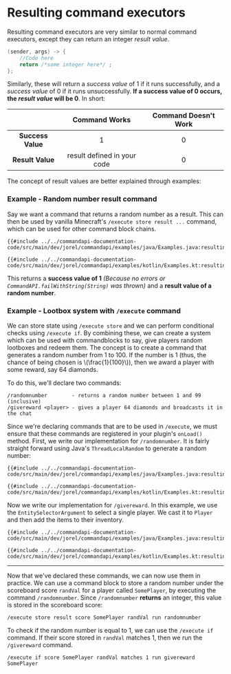 # Resulting command executors

Resulting command executors are very similar to normal command executors, except they can return an integer _result value_.

```java
(sender, args) -> {
    //Code here
    return /*some integer here*/ ;
};
```

Similarly, these will return a _success value_ of 1 if it runs successfully, and a _success value_ of 0 if it runs unsuccessfully. **If a success value of 0 occurs, the _result value_ will be 0**. In short:

|                   |        Command Works        | Command Doesn't Work |
| :---------------: | :-------------------------: | :------------------: |
| **Success Value** |              1              |          0           |
| **Result Value**  | result defined in your code |          0           |

The concept of result values are better explained through examples:

<div class="example">

### Example - Random number result command

Say we want a command that returns a random number as a result. This can then be used by vanilla Minecraft's `/execute store result ...` command, which can be used for other command block chains.

<div class="multi-pre">

```java,Java
{{#include ../../commandapi-documentation-code/src/main/dev/jorel/commandapi/examples/java/Examples.java:resultingcommandexecutor}}
```

```kotlin,Kotlin
{{#include ../../commandapi-documentation-code/src/main/dev/jorel/commandapi/examples/kotlin/Examples.kt:resultingcommandexecutor}}
```

</div>

This returns a **success value of 1** _(Because no errors or `CommandAPI.failWithString(String)` was thrown)_ and a **result value of a random number**.

</div>

<div class="example">

### Example - Lootbox system with `/execute` command

We can store state using `/execute store` and we can perform conditional checks using `/execute if`. By combining these, we can create a system which can be used with commandblocks to say, give players random lootboxes and redeem them. The concept is to create a command that generates a random number from 1 to 100. If the number is 1 (thus, the chance of being chosen is \\(\frac{1}{100}\\)), then we award a player with some reward, say 64 diamonds.

To do this, we'll declare two commands:

```mccmd
/randomnumber        - returns a random number between 1 and 99 (inclusive)
/givereward <player> - gives a player 64 diamonds and broadcasts it in the chat
```

Since we're declaring commands that are to be used in `/execute`, we must ensure that these commands are registered in your plugin's `onLoad()` method. First, we write our implementation for `/randomnumber`. It is fairly straight forward using Java's `ThreadLocalRandom` to generate a random number:

<div class="multi-pre">

```java,Java
{{#include ../../commandapi-documentation-code/src/main/dev/jorel/commandapi/examples/java/Examples.java:resultingcommandexecutor2}}
```

```kotlin,Kotlin
{{#include ../../commandapi-documentation-code/src/main/dev/jorel/commandapi/examples/kotlin/Examples.kt:resultingcommandexecutor2}}
```

</div>

Now we write our implementation for `/givereward`. In this example, we use the `EntitySelectorArgument` to select a single player. We cast it to `Player` and then add the items to their inventory.

<div class="multi-pre">

```java,Java
{{#include ../../commandapi-documentation-code/src/main/dev/jorel/commandapi/examples/java/Examples.java:resultingcommandexecutor3}}
```

```kotlin,Kotlin
{{#include ../../commandapi-documentation-code/src/main/dev/jorel/commandapi/examples/kotlin/Examples.kt:resultingcommandexecutor3}}
```

</div>

-----

Now that we've declared these commands, we can now use them in practice. We can use a command block to store a random number under the scoreboard score `randVal` for a player called `SomePlayer`, by executing the command `/randomnumber`. Since `/randomnumber` **returns** an integer, this value is stored in the scoreboard score:

```mccmd
/execute store result score SomePlayer randVal run randomnumber
```

To check if the random number is equal to 1, we can use the `/execute if` command. If their score stored in `randVal` matches 1, then we run the `/givereward` command.

```mccmd
/execute if score SomePlayer randVal matches 1 run givereward SomePlayer
```

</div>
